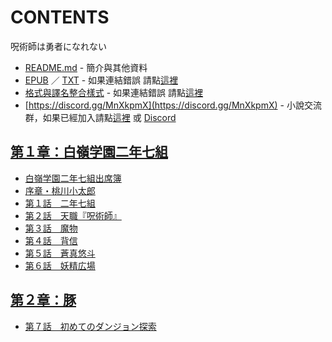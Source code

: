 # CONTENTS

呪術師は勇者になれない


- [README.md](README.md) - 簡介與其他資料
- [EPUB](https://gitee.com/demogitee/epub-txt/tree/master/user_out/%E5%91%AA%E8%A1%93%E5%B8%AB%E3%81%AF%E5%8B%87%E8%80%85%E3%81%AB%E3%81%AA%E3%82%8C%E3%81%AA%E3%81%84.epub) ／ [TXT](https://gitee.com/demogitee/epub-txt/tree/master/user_out/out/%E5%91%AA%E8%A1%93%E5%B8%AB%E3%81%AF%E5%8B%87%E8%80%85%E3%81%AB%E3%81%AA%E3%82%8C%E3%81%AA%E3%81%84.out.txt) - 如果連結錯誤 請點[這裡](https://gitee.com/demogitee/epub-txt)
- [格式與譯名整合樣式](https://github.com/bluelovers/node-novel/blob/master/lib/locales/%E5%91%AA%E8%A1%93%E5%B8%AB%E3%81%AF%E5%8B%87%E8%80%85%E3%81%AB%E3%81%AA%E3%82%8C%E3%81%AA%E3%81%84.ts) - 如果連結錯誤 請點[這裡](https://github.com/bluelovers/node-novel/tree/master/lib/locales)
- [https://discord.gg/MnXkpmX](https://discord.gg/MnXkpmX) - 小說交流群，如果已經加入請點[這裡](https://discordapp.com/channels/467794087769014273/467794088285175809) 或 [Discord](https://discordapp.com/channels/@me)


## [第１章：白嶺学園二年七組](00000_%E7%AC%AC%EF%BC%91%E7%AB%A0%EF%BC%9A%E7%99%BD%E5%B6%BA%E5%AD%A6%E5%9C%92%E4%BA%8C%E5%B9%B4%E4%B8%83%E7%B5%84)

- [白嶺学園二年七組出席簿](00000_%E7%AC%AC%EF%BC%91%E7%AB%A0%EF%BC%9A%E7%99%BD%E5%B6%BA%E5%AD%A6%E5%9C%92%E4%BA%8C%E5%B9%B4%E4%B8%83%E7%B5%84/00010_%E7%99%BD%E5%B6%BA%E5%AD%A6%E5%9C%92%E4%BA%8C%E5%B9%B4%E4%B8%83%E7%B5%84%E5%87%BA%E5%B8%AD%E7%B0%BF.txt)
- [序章・桃川小太郎](00000_%E7%AC%AC%EF%BC%91%E7%AB%A0%EF%BC%9A%E7%99%BD%E5%B6%BA%E5%AD%A6%E5%9C%92%E4%BA%8C%E5%B9%B4%E4%B8%83%E7%B5%84/00020_%E5%BA%8F%E7%AB%A0%E3%83%BB%E6%A1%83%E5%B7%9D%E5%B0%8F%E5%A4%AA%E9%83%8E.txt)
- [第１話　二年七組](00000_%E7%AC%AC%EF%BC%91%E7%AB%A0%EF%BC%9A%E7%99%BD%E5%B6%BA%E5%AD%A6%E5%9C%92%E4%BA%8C%E5%B9%B4%E4%B8%83%E7%B5%84/00030_%E7%AC%AC%EF%BC%91%E8%A9%B1%E3%80%80%E4%BA%8C%E5%B9%B4%E4%B8%83%E7%B5%84.txt)
- [第２話　天職『呪術師』](00000_%E7%AC%AC%EF%BC%91%E7%AB%A0%EF%BC%9A%E7%99%BD%E5%B6%BA%E5%AD%A6%E5%9C%92%E4%BA%8C%E5%B9%B4%E4%B8%83%E7%B5%84/00040_%E7%AC%AC%EF%BC%92%E8%A9%B1%E3%80%80%E5%A4%A9%E8%81%B7%E3%80%8E%E5%91%AA%E8%A1%93%E5%B8%AB%E3%80%8F.txt)
- [第３話　魔物](00000_%E7%AC%AC%EF%BC%91%E7%AB%A0%EF%BC%9A%E7%99%BD%E5%B6%BA%E5%AD%A6%E5%9C%92%E4%BA%8C%E5%B9%B4%E4%B8%83%E7%B5%84/00050_%E7%AC%AC%EF%BC%93%E8%A9%B1%E3%80%80%E9%AD%94%E7%89%A9.txt)
- [第４話　背信](00000_%E7%AC%AC%EF%BC%91%E7%AB%A0%EF%BC%9A%E7%99%BD%E5%B6%BA%E5%AD%A6%E5%9C%92%E4%BA%8C%E5%B9%B4%E4%B8%83%E7%B5%84/00060_%E7%AC%AC%EF%BC%94%E8%A9%B1%E3%80%80%E8%83%8C%E4%BF%A1.txt)
- [第５話　蒼真悠斗](00000_%E7%AC%AC%EF%BC%91%E7%AB%A0%EF%BC%9A%E7%99%BD%E5%B6%BA%E5%AD%A6%E5%9C%92%E4%BA%8C%E5%B9%B4%E4%B8%83%E7%B5%84/00070_%E7%AC%AC%EF%BC%95%E8%A9%B1%E3%80%80%E8%92%BC%E7%9C%9F%E6%82%A0%E6%96%97.txt)
- [第６話　妖精広場](00000_%E7%AC%AC%EF%BC%91%E7%AB%A0%EF%BC%9A%E7%99%BD%E5%B6%BA%E5%AD%A6%E5%9C%92%E4%BA%8C%E5%B9%B4%E4%B8%83%E7%B5%84/00080_%E7%AC%AC%EF%BC%96%E8%A9%B1%E3%80%80%E5%A6%96%E7%B2%BE%E5%BA%83%E5%A0%B4.txt)


## [第２章：豚](00010_%E7%AC%AC%EF%BC%92%E7%AB%A0%EF%BC%9A%E8%B1%9A)

- [第７話　初めてのダンジョン探索](00010_%E7%AC%AC%EF%BC%92%E7%AB%A0%EF%BC%9A%E8%B1%9A/00010_%E7%AC%AC%EF%BC%97%E8%A9%B1%E3%80%80%E5%88%9D%E3%82%81%E3%81%A6%E3%81%AE%E3%83%80%E3%83%B3%E3%82%B8%E3%83%A7%E3%83%B3%E6%8E%A2%E7%B4%A2.txt)

